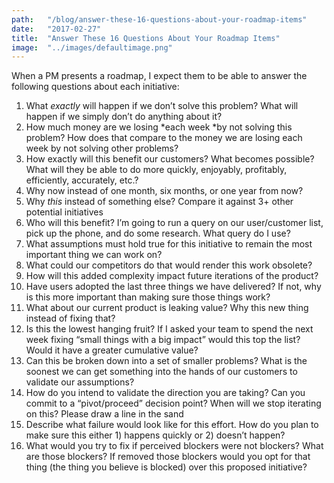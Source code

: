 ```yaml
---
path:	"/blog/answer-these-16-questions-about-your-roadmap-items"
date:	"2017-02-27"
title:	"Answer These 16 Questions About Your Roadmap Items"
image:	"../images/defaultimage.png"
---
```


When a PM presents a roadmap, I expect them to be able to answer the following questions about each initiative:

1. What *exactly* will happen if we don’t solve this problem? What will happen if we simply don’t do anything about it?
2. How much money are we losing *each week *by not solving this problem? How does that compare to the money we are losing each week by not solving other problems?
3. How exactly will this benefit our customers? What becomes possible? What will they be able to do more quickly, enjoyably, profitably, efficiently, accurately, etc.?
4. Why now instead of one month, six months, or one year from now?
5. Why *this* instead of something else? Compare it against 3+ other potential initiatives
6. Who will this benefit? I’m going to run a query on our user/customer list, pick up the phone, and do some research. What query do I use?
7. What assumptions must hold true for this initiative to remain the most important thing we can work on?
8. What could our competitors do that would render this work obsolete?
9. How will this added complexity impact future iterations of the product?
10. Have users adopted the last three things we have delivered? If not, why is this more important than making sure those things work?
11. What about our current product is leaking value? Why this new thing instead of fixing that?
12. Is this the lowest hanging fruit? If I asked your team to spend the next week fixing “small things with a big impact” would this top the list? Would it have a greater cumulative value?
13. Can this be broken down into a set of smaller problems? What is the soonest we can get something into the hands of our customers to validate our assumptions?
14. How do you intend to validate the direction you are taking? Can you commit to a “pivot/proceed” decision point? When will we stop iterating on this? Please draw a line in the sand
15. Describe what failure would look like for this effort. How do you plan to make sure this either 1) happens quickly or 2) doesn’t happen?
16. What would you try to fix if perceived blockers were not blockers? What are those blockers? If removed those blockers would you opt for that thing (the thing you believe is blocked) over this proposed initiative?
